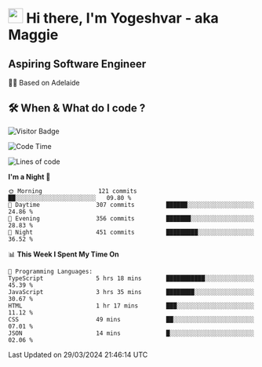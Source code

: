 <h1><img src="https://emojis.slackmojis.com/emojis/images/1531849430/4246/blob-sunglasses.gif?1531849430" width="30"/> Hi there, I'm Yogeshvar - aka Maggie</h1>

## Aspiring Software Engineer
🏂🏻  Based on Adelaide 

## 🛠 When & What do I code ?  

![Visitor Badge](https://visitor-badge.feriirawann.repl.co?username=yogeshvar&repo=yogeshvar&label=Visitors&style=plastic&color=%23457BFF&contentType=svg)

<!--START_SECTION:waka-->
![Code Time](http://img.shields.io/badge/Code%20Time-2%2C787%20hrs%207%20mins-blue)

![Lines of code](https://img.shields.io/badge/From%20Hello%20World%20I%27ve%20Written-4.1%20million%20lines%20of%20code-blue)

**I'm a Night 🦉** 

```text
🌞 Morning                121 commits         ██░░░░░░░░░░░░░░░░░░░░░░░   09.80 % 
🌆 Daytime                307 commits         ██████░░░░░░░░░░░░░░░░░░░   24.86 % 
🌃 Evening                356 commits         ███████░░░░░░░░░░░░░░░░░░   28.83 % 
🌙 Night                  451 commits         █████████░░░░░░░░░░░░░░░░   36.52 % 
```


📊 **This Week I Spent My Time On** 

```text
💬 Programming Languages: 
TypeScript               5 hrs 18 mins       ███████████░░░░░░░░░░░░░░   45.39 % 
JavaScript               3 hrs 35 mins       ████████░░░░░░░░░░░░░░░░░   30.67 % 
HTML                     1 hr 17 mins        ███░░░░░░░░░░░░░░░░░░░░░░   11.12 % 
CSS                      49 mins             ██░░░░░░░░░░░░░░░░░░░░░░░   07.01 % 
JSON                     14 mins             █░░░░░░░░░░░░░░░░░░░░░░░░   02.06 % 
```


 Last Updated on 29/03/2024 21:46:14 UTC
<!--END_SECTION:waka-->
